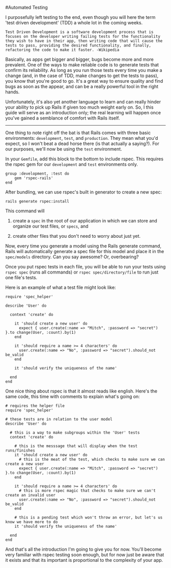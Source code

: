 #Automated Testing

I purposefully left testing to the end, even though you will here the term 'test driven development' (TDD) a whole lot in the coming weeks.

	Test Driven Development is a software development process that is focuses on the developer writing failing tests for the functionality they wish to have in their app, then writing code that will cause the tests to pass, providing the desired functionality, and finally, refactoring the code to make it faster. -Wikipedia

Basically, as apps get bigger and bigger, bugs become more and more prevalent. One of the ways to make reliable code is to generate tests that confirm its reliability. As long as you run those tests every time you make a change (and, in the case of TDD, make changes to get the tests to pass), you know that you're good to go. It's a great way to ensure quality and find bugs as soon as the appear, and can be a really powerful tool in the right hands.

Unfortunately, it's also yet another language to learn and can really hinder your ability to pick up Rails if given too much weight early on. So, I this guide will serve as an introduction only; the real learning will happen once you've gained a semblance of comfort with Rails itself.

---

One thing to note right off the bat is that Rails comes with three basic environments: `development`, `test`, and `production`. They mean what you'd expect, so I won't beat a dead horse there (is that actually a saying?). For our purposes, we'll now be using the `test` environment.

In your `Gemfile`, add this block to the bottom to include rspec. This requires the rspec gem for our `development` and `test` environments only.
	
	group :development, :test do
		gem 'rspec-rails'
	end

After bundling, we can use rspec's built in generator to create a new spec:
 
	rails generate rspec:install

This command will
	
1. create a `spec` in the root of our application in which we can store and organize our test files, or `specs`, and

2. create other files that you don't need to worry about just yet.
    
Now, every time you generate a model using the Rails generate command, Rails will automatically generate a spec file for this model and place it in the `spec/models` directory. Can you say awesome? Or, overbearing?

Once you put rspec tests in each file, you will be able to run your tests using `rspec spec` (runs all commands) or `rspec spec/directory/file` to run just one file's tests.

Here is an example of what a test file might look like:

	require 'spec_helper'
	
	describe 'User' do
		
	  context 'create' do

	    it 'should create a new user' do
	      expect { user.create(:name => "Mitch", :password => "secret") }.to change(User, :count).by(1)
	    end

	    it 'should require a name >= 4 characters' do
	      user.create(:name => "No", :password => "secret").should_not be_valid
    	end
    	
    	it 'should verify the uniqueness of the name'
    	
      end
    end
    
One nice thing about rspec is that it almost reads like english. Here's the same code, this time with comments to explain what's going on:

	# requires the helper file
	require 'spec_helper'
	
	# these tests are in relation to the user model
	describe 'User' do
		
	  # this is a way to make subgroups within the 'User' tests
	  context 'create' do

		# this is the messsage that will display when the test runs/finishes
	    it 'should create a new user' do
	      # this is the meat of the test, which checks to make sure we can create a new user
	      expect { user.create(:name => "Mitch", :password => "secret") }.to change(User, :count).by(1)
	    end

	    it 'should require a name >= 4 characters' do
	      # this is more rspec magic that checks to make sure we can't create an invalid user
	      user.create(:name => "No", :password => "secret").should_not be_valid
    	end
    	
    	# this is a pending test which won't throw an error, but let's us know we have more to do
    	it 'should verify the uniqueness of the name'
    	
      end
    end

And that's all the introduction I'm going to give you for now. You'll become very familiar with rspec testing soon enough, but for now just be aware that it exists and that its important is proportional to the complexity of your app.